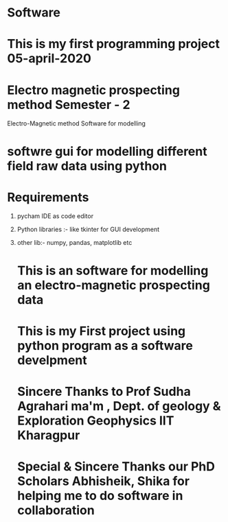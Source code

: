 # Software

# This is my first programming project 05-april-2020
# Electro magnetic prospecting method Semester - 2


Electro-Magnetic method Software for modelling
# softwre gui for modelling different field raw data using python 

# Requirements 
1. pycham IDE as code editor
2. Python libraries :- like tkinter for GUI development
3. other lib:- numpy, pandas, matplotlib etc


   # This is an software for modelling an electro-magnetic prospecting data
   # This is my First project using python program as a software develpment
   # Sincere Thanks to Prof Sudha Agrahari ma'm , Dept. of geology & Exploration Geophysics IIT Kharagpur
   # Special & Sincere  Thanks our  PhD Scholars Abhisheik, Shika for helping me to do software in collaboration
   
